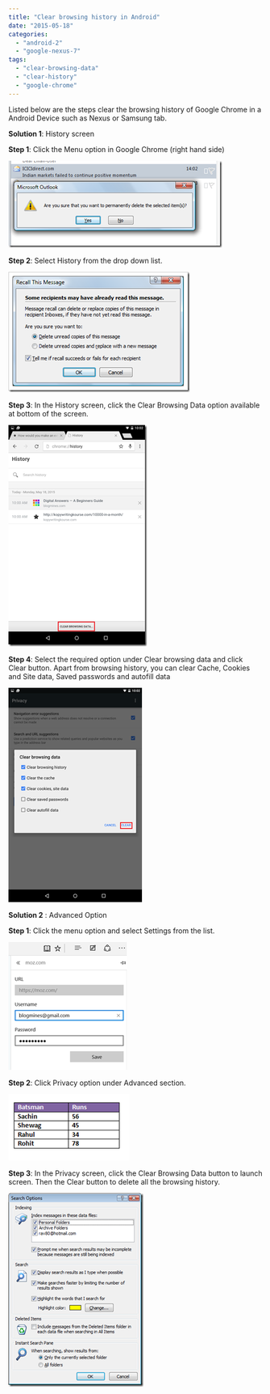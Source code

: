 ```yaml
---
title: "Clear browsing history in Android"
date: "2015-05-18"
categories: 
  - "android-2"
  - "google-nexus-7"
tags: 
  - "clear-browsing-data"
  - "clear-history"
  - "google-chrome"
---
```


Listed below are the steps clear the browsing history of Google Chrome in a Android Device such as Nexus or Samsung tab.

**Solution 1**: History screen

**Step 1**: Click the Menu option in Google Chrome (right hand side)

[![Menu Option in Google Chrome Android](images/3_image_thumb.png "Menu Option in Google Chrome Android")](http://blogmines.com/blog/wp-content/uploads/2015/05/image.png)

**Step 2**: Select History from the drop down list.

[![Clear History in Android](images/3_image_thumb1.png "Clear History in Android")](http://blogmines.com/blog/wp-content/uploads/2015/05/image1.png)

**Step 3**: In the History screen, click the Clear Browsing Data option available at bottom of the screen.

[![Clear Browsing Data in Android](images/4_image_thumb2.png "Clear Browsing Data in Android")](http://blogmines.com/blog/wp-content/uploads/2015/05/image2.png)

**Step 4**: Select the required option under Clear browsing data and click Clear button. Apart from browsing history, you can clear Cache, Cookies and Site data, Saved passwords and autofill data

[![Clear History in Android](images/4_image_thumb3.png "Clear History in Android")](http://blogmines.com/blog/wp-content/uploads/2015/05/image3.png)

**Solution 2** : Advanced Option

**Step 1**: Click the menu option and select Settings from the list.

[![Setting screen in Google Chrome browser in Android](images/3_image_thumb4.png "Setting screen in Google Chrome browser in Android")](http://blogmines.com/blog/wp-content/uploads/2015/05/image4.png)

**Step 2**: Click Privacy option under Advanced section.

[![Google Chrome Privacy in Android](images/3_image_thumb5.png "Google Chrome Privacy in Android")](http://blogmines.com/blog/wp-content/uploads/2015/05/image5.png)

**Step 3**: In the Privacy screen, click the Clear Browsing Data button to launch screen. Then the Clear button to delete all the browsing history.

[![Clear Browsing Data under Privacy in Android](images/2_image_thumb6.png "Clear Browsing Data under Privacy in Android")](http://blogmines.com/blog/wp-content/uploads/2015/05/image6.png)
